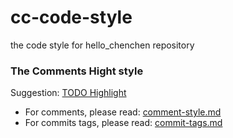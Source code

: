 # cc-code-style
the code style for hello_chenchen repository

### The Comments Hight style
Suggestion: [TODO Highlight](https://marketplace.visualstudio.com/items?itemName=wayou.vscode-todo-highlight)

- For comments, please read: [comment-style.md](https://github.com/hello-chenchen/cc-code-style/blob/master/comment-style.md)
- For commits tags, please read: [commit-tags.md](https://github.com/hello-chenchen/cc-code-style/blob/master/commit-tags.md)
